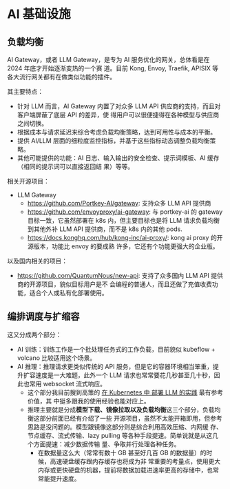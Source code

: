 # AI 基础设施

## 负载均衡

AI Gateway，或者 LLM Gateway，是专为 AI 服务优化的网关，总体看是在 2024 年底才开始逐渐变热的一个赛
道。目前 Kong, Envoy, Traefik, APISIX 等各大流行网关都有在做类似功能的插件。

其主要特点：

- 针对 LLM 而言，AI Gateway 内置了对众多 LLM API 供应商的支持，而且对客户端屏蔽了底层 API 的差异，使
  得用户可以很便捷得在各种模型与供应商之间切换。
- 根据成本与请求延迟来综合考虑负载均衡策略，达到可用性与成本的平衡。
- 提供 AI/LLM 层面的细粒度监控指标，并基于这些指标动态调整负载均衡策略。
- 其他可能提供的功能：AI 日志、输入输出的安全检查、提示词模板、AI 缓存（相同的提示词可以直接返回结
  果）等等。

相关开源项目：

- LLM Gateway
  - https://github.com/Portkey-AI/gateway: 支持众多 LLM API 提供商
  - https://github.com/envoyproxy/ai-gateway: 与 portkey-ai 的 gateway 目标一致，它虽然部署在 k8s
    内，但主要目标也是将 LLM 请求负载均衡到其他外补 LLM API 提供商，而不是 k8s 内的其他 pods.
  - https://docs.konghq.com/hub/kong-inc/ai-proxy/: kong ai proxy 的开源版本，功能比 envoy 的要成熟
    许多，它还有个功能更强大的企业版。

以及国内相关的项目：

- https://github.com/QuantumNous/new-api: 支持了众多国内 LLM API 提供商的开源项目，貌似目标用户是不
  会编程的普通人，而且还做了充值收费功能，适合个人或私有化部署使用。

## 编排调度与扩缩容

这又分成两个部分：

- AI 训练：训练工作是一个批处理任务式的工作负载，目前貌似 kubeflow + volcano 比较适用这个场景。
- AI 推理：推理请求更类似传统的 API 服务，但是它的容器环境相当笨重，提升扩容速度是一大难题，此外一个
  LLM 请求也常常要花几秒甚至几十秒，因此也常用 websocket 流式响应。
  - 这个部分我目前搜到高策的
    [在 Kubernetes 中 部署 LLM 的实践](https://zhuanlan.zhihu.com/p/1607895216698) 最有参考价值，其
    中挺多跟我的使用经验也能对应上。
  - 推理主要就是分成**模型下载、镜像拉取以及负载均衡**这三个部分，负载均衡这部分前面已经有介绍了一些
    开源项目，虽然不太能开箱即用，但参考思路是没问题的。模型跟镜像这部分则是综合利用高效压缩、内网缓
    存、节点缓存、流式传输、lazy pulling 等各种手段提速。简单说就是从这几个方面提速：减少数据传输
    量、争取并行处理各种任务。
    - 在数据量这么大（常常有数十 GB 甚至好几百 GB 的数据量）的时候，高速硬盘缓存跟内存缓存也将成为非
      常重要的考量点，使用更大内存或更快硬盘的机器，提前将数据加载进速率更高的存储中，也常常能提升速度。

